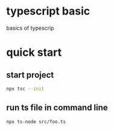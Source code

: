 # typescript basic
basics of typescrip

# quick start
## start project
```sh
npx tsc --init
```
## run ts file in command line
```sh
npx ts-node src/foo.ts
```